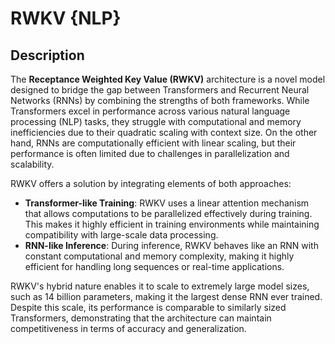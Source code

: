 # RWKV {NLP}

## Description

The **Receptance Weighted Key Value (RWKV)** architecture is a novel model designed to bridge the gap between Transformers and Recurrent Neural Networks (RNNs) by combining the strengths of both frameworks. While Transformers excel in performance across various natural language processing (NLP) tasks, they struggle with computational and memory inefficiencies due to their quadratic scaling with context size. On the other hand, RNNs are computationally efficient with linear scaling, but their performance is often limited due to challenges in parallelization and scalability.

RWKV offers a solution by integrating elements of both approaches:

- **Transformer-like Training**: RWKV uses a linear attention mechanism that allows computations to be parallelized effectively during training. This makes it highly efficient in training environments while maintaining compatibility with large-scale data processing.
- **RNN-like Inference**: During inference, RWKV behaves like an RNN with constant computational and memory complexity, making it highly efficient for handling long sequences or real-time applications.

RWKV's hybrid nature enables it to scale to extremely large model sizes, such as 14 billion parameters, making it the largest dense RNN ever trained. Despite this scale, its performance is comparable to similarly sized Transformers, demonstrating that the architecture can maintain competitiveness in terms of accuracy and generalization.
